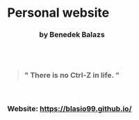 # Personal website
### &nbsp;&nbsp;&nbsp;&nbsp;&nbsp;&nbsp;&nbsp;&nbsp;&nbsp;&nbsp;&nbsp;&nbsp;&nbsp;&nbsp;&nbsp;&nbsp;&nbsp;&nbsp; by Benedek Balazs
<br><br>
> ###  " There is no Ctrl-Z in life. " 
<br>

### Website:  https://blasio99.github.io/

